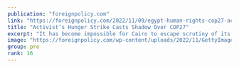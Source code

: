 ```yaml
---
publication: "foreignpolicy.com"
link: "https://foreignpolicy.com/2022/11/09/egypt-human-rights-cop27-activist-hunger-strike/"
title: "Activist’s Hunger Strike Casts Shadow Over COP27"
excerpt: "It has become impossible for Cairo to escape scrutiny of its troubling human rights record."
image: "https://foreignpolicy.com/wp-content/uploads/2022/11/GettyImages-1439968109-2.jpg?w=1000"
group: pro
rank: 16
---
```

